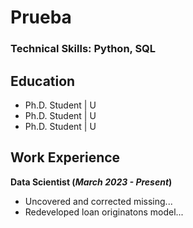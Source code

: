 # Prueba 

### Technical Skills: Python, SQL

## Education
- Ph.D. Student | U
- Ph.D. Student | U
- Ph.D. Student | U

## Work Experience
**Data Scientist (_March 2023 - Present_)**
- Uncovered and corrected missing...
- Redeveloped loan originatons model...

